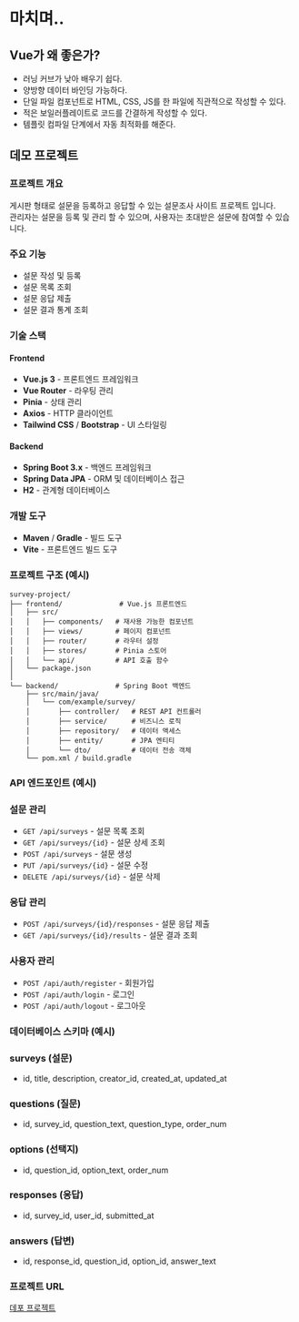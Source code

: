 # 마치며..

## Vue가 왜 좋은가?
- 러닝 커브가 낮아 배우기 쉽다.
- 양방향 데이터 바인딩 가능하다.
- 단일 파일 컴포넌트로 HTML, CSS, JS를 한 파일에 직관적으로 작성할 수 있다.
- 적은 보일러플레이트로 코드를 간결하게 작성할 수 있다.
- 템플릿 컴파일 단계에서 자동 최적화를 해준다.

## 데모 프로젝트
### 프로젝트 개요
게시판 형태로 설문을 등록하고 응답할 수 있는 설문조사 사이트 프로젝트 입니다.<br> 관리자는 설문을 등록 및 관리 할 수 있으며, 사용자는 초대받은 설문에 참여할 수 있습니다.

### 주요 기능
- 설문 작성 및 등록
- 설문 목록 조회
- 설문 응답 제출
- 설문 결과 통계 조회

### 기술 스택

#### Frontend
- **Vue.js 3** - 프론트엔드 프레임워크
- **Vue Router** - 라우팅 관리
- **Pinia** - 상태 관리
- **Axios** - HTTP 클라이언트
- **Tailwind CSS** / **Bootstrap** - UI 스타일링

#### Backend
- **Spring Boot 3.x** - 백엔드 프레임워크
- **Spring Data JPA** - ORM 및 데이터베이스 접근
- **H2** - 관계형 데이터베이스

### 개발 도구
- **Maven** / **Gradle** - 빌드 도구
- **Vite** - 프론트엔드 빌드 도구

### 프로젝트 구조 (예시)

```
survey-project/
├── frontend/              # Vue.js 프론트엔드
│   ├── src/
│   │   ├── components/   # 재사용 가능한 컴포넌트
│   │   ├── views/        # 페이지 컴포넌트
│   │   ├── router/       # 라우터 설정
│   │   ├── stores/       # Pinia 스토어
│   │   └── api/          # API 호출 함수
│   └── package.json
│
└── backend/              # Spring Boot 백엔드
    ├── src/main/java/
    │   └── com/example/survey/
    │       ├── controller/   # REST API 컨트롤러
    │       ├── service/      # 비즈니스 로직
    │       ├── repository/   # 데이터 액세스
    │       ├── entity/       # JPA 엔티티
    │       └── dto/          # 데이터 전송 객체
    └── pom.xml / build.gradle
```

### API 엔드포인트 (예시)

### 설문 관리
- `GET /api/surveys` - 설문 목록 조회
- `GET /api/surveys/{id}` - 설문 상세 조회
- `POST /api/surveys` - 설문 생성
- `PUT /api/surveys/{id}` - 설문 수정
- `DELETE /api/surveys/{id}` - 설문 삭제

### 응답 관리
- `POST /api/surveys/{id}/responses` - 설문 응답 제출
- `GET /api/surveys/{id}/results` - 설문 결과 조회

### 사용자 관리
- `POST /api/auth/register` - 회원가입
- `POST /api/auth/login` - 로그인
- `POST /api/auth/logout` - 로그아웃

### 데이터베이스 스키마 (예시)

### surveys (설문)
- id, title, description, creator_id, created_at, updated_at

### questions (질문)
- id, survey_id, question_text, question_type, order_num

### options (선택지)
- id, question_id, option_text, order_num

### responses (응답)
- id, survey_id, user_id, submitted_at

### answers (답변)
- id, response_id, question_id, option_id, answer_text

### 프로젝트 URL
[데포 프로젝트]()